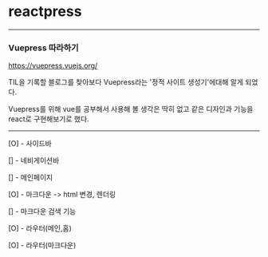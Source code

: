 # reactpress

---

### Vuepress 따라하기

https://vuepress.vuejs.org/


TIL을 기록할 블로그를 찾아보다 Vuepress라는 '정적 사이트 생성기'에대해 알게 되었다.

Vuepress를 위해 vue를 공부해서 사용해 볼 생각은 딱히 없고 같은 디자인과 기능을 react로 구현해보기로 했다.

---

[O] - 사이드바

[] - 네비게이션바

[] - 메인페이지

[O] - 마크다운 -> html 변경, 렌더링

[] - 마크다운 검색 기능

[O] - 라우터(메인,홈)

[O] - 라우터(마크다운)
